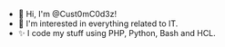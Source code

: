 - 👋 Hi, I'm @Cust0mC0d3z!
- 👀 I'm interested in everything related to IT.
- ✨ I code my stuff using PHP, Python, Bash and HCL.

<!---
Cust0mC0d3z/Cust0mC0d3z is a ✨ special ✨ repository because its `README.md` (this file) appears on your GitHub profile.
You can click the Preview link to take a look at your changes.
--->
